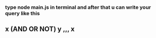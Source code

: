 ### type node main.js in terminal and after that u can write your query like this
## x (AND OR NOT) y    ,,,   x
